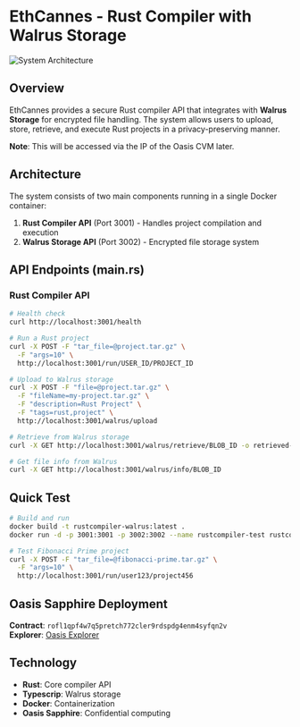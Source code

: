 # EthCannes - Rust Compiler with Walrus Storage

![System Architecture](https://ibb.co/ZRWFGfDg)

## Overview

EthCannes provides a secure Rust compiler API that integrates with **Walrus Storage** for encrypted file handling. The system allows users to upload, store, retrieve, and execute Rust projects in a privacy-preserving manner.

**Note**: This will be accessed via the IP of the Oasis CVM later.

## Architecture

The system consists of two main components running in a single Docker container:

1. **Rust Compiler API** (Port 3001) - Handles project compilation and execution
2. **Walrus Storage API** (Port 3002) - Encrypted file storage system

## API Endpoints (main.rs)

### Rust Compiler API

```bash
# Health check
curl http://localhost:3001/health

# Run a Rust project
curl -X POST -F "tar_file=@project.tar.gz" \
  -F "args=10" \
  http://localhost:3001/run/USER_ID/PROJECT_ID

# Upload to Walrus storage
curl -X POST -F "file=@project.tar.gz" \
  -F "fileName=my-project.tar.gz" \
  -F "description=Rust Project" \
  -F "tags=rust,project" \
  http://localhost:3001/walrus/upload

# Retrieve from Walrus storage
curl -X GET http://localhost:3001/walrus/retrieve/BLOB_ID -o retrieved-project.tar.gz

# Get file info from Walrus
curl -X GET http://localhost:3001/walrus/info/BLOB_ID
```

## Quick Test

```bash
# Build and run
docker build -t rustcompiler-walrus:latest .
docker run -d -p 3001:3001 -p 3002:3002 --name rustcompiler-test rustcompiler-walrus:latest

# Test Fibonacci Prime project
curl -X POST -F "tar_file=@fibonacci-prime.tar.gz" \
  -F "args=10" \
  http://localhost:3001/run/user123/project456
```

## Oasis Sapphire Deployment

**Contract**: `rofl1qpf4w7q5pretch772cler9rdspdg4enm4syfqn2v`  
**Explorer**: [Oasis Explorer](https://explorer.oasis.io/testnet/sapphire/rofl/app/rofl1qpf4w7q5pretch772cler9rdspdg4enm4syfqn2v?q=rofl1qpf4w7q5pretch772cler9rdspdg4enm4syfqn2v)

## Technology

- **Rust**: Core compiler API
- **Typescrip**: Walrus storage
- **Docker**: Containerization
- **Oasis Sapphire**: Confidential computing